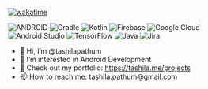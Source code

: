 [![wakatime](https://wakatime.com/badge/user/9c8b6ba0-93a2-4b32-bf48-4a3877e24b9f.svg)](https://wakatime.com/@9c8b6ba0-93a2-4b32-bf48-4a3877e24b9f)

![ANDROID](https://img.shields.io/badge/android-%2320232a.svg?style=flat&logo=android&logoColor=%a4c639) ![Gradle](https://img.shields.io/badge/Gradle-02303A.svg?style=flat&logo=Gradle&logoColor=white) ![Kotlin](https://img.shields.io/badge/kotlin-%230095D5.svg?style=flat&logo=kotlin&logoColor=white) ![Firebase](https://img.shields.io/badge/firebase-%23039BE5.svg?style=flat&logo=firebase) ![Google Cloud](https://img.shields.io/badge/Google%20Cloud-%234285F4.svg?style=flat&logo=google-cloud&logoColor=white) ![Android Studio](https://img.shields.io/badge/Android%20Studio-3DDC84.svg?style=flat&logo=android-studio&logoColor=white) ![TensorFlow](https://img.shields.io/badge/TensorFlow-%23FF6F00.svg?style=flat&logo=TensorFlow&logoColor=white) ![Java](https://img.shields.io/badge/java-%23ED8B00.svg?style=flat&logo=java&logoColor=white) ![Jira](https://img.shields.io/badge/jira-%230A0FFF.svg?style=flat&logo=jira&logoColor=white)

- 👋 Hi, I’m @tashilapathum
- 👀 I’m interested in Android Development
- 📱 Check out my portfolio: https://tashila.me/projects
- 📫 How to reach me: tashila.pathum@gmail.com

<p>
  <!-- <img src="https://github-readme-stats.vercel.app/api?username=tashilapathum&theme=tokyonight&hide_border=true&include_all_commits=false&count_private=true&show_icons=true" /> -->
  <!-- <img src="https://github-readme-stats.vercel.app/api/top-langs/?username=tashilapathum&theme=tokyonight&hide_border=true&include_all_commits=false&count_private=true&layout=compact" /> -->
</p>


<!-- Proudly created with GPRM ( https://gprm.itsvg.in ) -->
